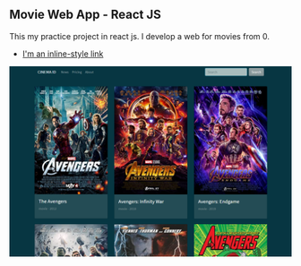 ## Movie Web App - React JS

This my practice project in react js. I develop a web for movies from 0.

- [I'm an inline-style link](https://reactmovies.tk)

![Screenshot](media/home-app.png)
